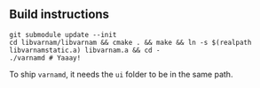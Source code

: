 ## Build instructions

```
git submodule update --init
cd libvarnam/libvarnam && cmake . && make && ln -s $(realpath libvarnamstatic.a) libvarnam.a && cd -
./varnamd # Yaaay!
```

To ship `varnamd`, it needs the `ui` folder to be in the same path.
